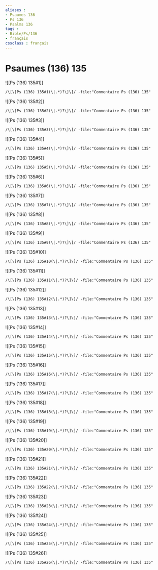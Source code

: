 ```yaml
---
aliases : 
- Psaumes 136
- Ps 136
- Psalms 136
tags : 
- Bible/Ps/136
- français
cssclass : français
---
```


# Psaumes (136) 135

![[Ps (136) 135#1]]

```query
/\[\[Ps (136) 135#1(\|.*)?\]\]/ -file:"Commentaire Ps (136) 135"
```

![[Ps (136) 135#2]]

```query
/\[\[Ps (136) 135#2(\|.*)?\]\]/ -file:"Commentaire Ps (136) 135"
```

![[Ps (136) 135#3]]

```query
/\[\[Ps (136) 135#3(\|.*)?\]\]/ -file:"Commentaire Ps (136) 135"
```

![[Ps (136) 135#4]]

```query
/\[\[Ps (136) 135#4(\|.*)?\]\]/ -file:"Commentaire Ps (136) 135"
```

![[Ps (136) 135#5]]

```query
/\[\[Ps (136) 135#5(\|.*)?\]\]/ -file:"Commentaire Ps (136) 135"
```

![[Ps (136) 135#6]]

```query
/\[\[Ps (136) 135#6(\|.*)?\]\]/ -file:"Commentaire Ps (136) 135"
```

![[Ps (136) 135#7]]

```query
/\[\[Ps (136) 135#7(\|.*)?\]\]/ -file:"Commentaire Ps (136) 135"
```

![[Ps (136) 135#8]]

```query
/\[\[Ps (136) 135#8(\|.*)?\]\]/ -file:"Commentaire Ps (136) 135"
```

![[Ps (136) 135#9]]

```query
/\[\[Ps (136) 135#9(\|.*)?\]\]/ -file:"Commentaire Ps (136) 135"
```

![[Ps (136) 135#10]]

```query
/\[\[Ps (136) 135#10(\|.*)?\]\]/ -file:"Commentaire Ps (136) 135"
```

![[Ps (136) 135#11]]

```query
/\[\[Ps (136) 135#11(\|.*)?\]\]/ -file:"Commentaire Ps (136) 135"
```

![[Ps (136) 135#12]]

```query
/\[\[Ps (136) 135#12(\|.*)?\]\]/ -file:"Commentaire Ps (136) 135"
```

![[Ps (136) 135#13]]

```query
/\[\[Ps (136) 135#13(\|.*)?\]\]/ -file:"Commentaire Ps (136) 135"
```

![[Ps (136) 135#14]]

```query
/\[\[Ps (136) 135#14(\|.*)?\]\]/ -file:"Commentaire Ps (136) 135"
```

![[Ps (136) 135#15]]

```query
/\[\[Ps (136) 135#15(\|.*)?\]\]/ -file:"Commentaire Ps (136) 135"
```

![[Ps (136) 135#16]]

```query
/\[\[Ps (136) 135#16(\|.*)?\]\]/ -file:"Commentaire Ps (136) 135"
```

![[Ps (136) 135#17]]

```query
/\[\[Ps (136) 135#17(\|.*)?\]\]/ -file:"Commentaire Ps (136) 135"
```

![[Ps (136) 135#18]]

```query
/\[\[Ps (136) 135#18(\|.*)?\]\]/ -file:"Commentaire Ps (136) 135"
```

![[Ps (136) 135#19]]

```query
/\[\[Ps (136) 135#19(\|.*)?\]\]/ -file:"Commentaire Ps (136) 135"
```

![[Ps (136) 135#20]]

```query
/\[\[Ps (136) 135#20(\|.*)?\]\]/ -file:"Commentaire Ps (136) 135"
```

![[Ps (136) 135#21]]

```query
/\[\[Ps (136) 135#21(\|.*)?\]\]/ -file:"Commentaire Ps (136) 135"
```

![[Ps (136) 135#22]]

```query
/\[\[Ps (136) 135#22(\|.*)?\]\]/ -file:"Commentaire Ps (136) 135"
```

![[Ps (136) 135#23]]

```query
/\[\[Ps (136) 135#23(\|.*)?\]\]/ -file:"Commentaire Ps (136) 135"
```

![[Ps (136) 135#24]]

```query
/\[\[Ps (136) 135#24(\|.*)?\]\]/ -file:"Commentaire Ps (136) 135"
```

![[Ps (136) 135#25]]

```query
/\[\[Ps (136) 135#25(\|.*)?\]\]/ -file:"Commentaire Ps (136) 135"
```

![[Ps (136) 135#26]]

```query
/\[\[Ps (136) 135#26(\|.*)?\]\]/ -file:"Commentaire Ps (136) 135"
```

